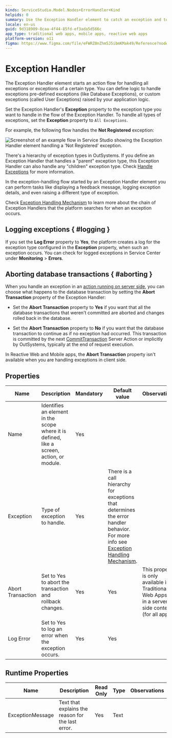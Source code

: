 ```yaml
---
kinds: ServiceStudio.Model.Nodes+ErrorHandler+Kind
helpids: 0
summary: Use the Exception Handler element to catch an exception and to start a logic flow for handling that exception.
locale: en-us
guid: 9d318909-8caa-4f44-85fd-ef3ada5d566c
app_type: traditional web apps, mobile apps, reactive web apps
platform-version: o11
figma: https://www.figma.com/file/eFWRZ0nZhm5J5ibmKMak49/Reference?node-id=842:1482
---
```


# Exception Handler


The Exception Handler element starts an action flow for handling all exceptions or exceptions of a certain type. You can define logic to handle exceptions pre-defined exceptions (like Database Exceptions), or custom exceptions (called User Exceptions) raised by your application logic.

Set the Exception Handler's **Exception** property to the exception type you want to handle in the flow of the Exception Handler. To handle all types of exceptions, set the **Exception** property to `All Exceptions`.

For example, the following flow handles the **Not Registered** exception:

![Screenshot of an example flow in Service Studio showing the Exception Handler element handling a 'Not Registered' exception.](images/exception-handler-example-ss.png "Exception Handler Example")

<div class="info" markdown="1">

There's a hierarchy of exception types in OutSystems. If you define an Exception Handler that handles a "parent" exception type, this Exception Handler can also handle any "children" exception type. Check [Handle Exceptions](../../../develop/logic/exceptions/intro.md) for more information.

</div>

In the exception-handling flow started by an Exception Handler element you can perform tasks like displaying a feedback message, logging exception details, and even raising a different type of exception.

Check [Exception Handling Mechanism](../../../develop/logic/exceptions/handling-mechanism.md) to learn more about the chain of Exception Handlers that the platform searches for when an exception occurs.

## Logging exceptions { #logging }

If you set the **Log Error** property to **Yes**, the platform creates a log for the exception type configured in the **Exception** property, when such an exception occurs. You can check for logged exceptions in Service Center under **Monitoring** > **Errors**.

## Aborting database transactions { #aborting }

When you handle an exception in an [action running on server side](../../../develop/logic/actions.md), you can choose what happens to the database transaction by setting the **Abort Transaction** property of the Exception Handler:

* Set the **Abort Transaction** property to **Yes** if you want that all the database transactions that weren't committed are aborted and changes rolled back in the database.

* Set the **Abort Transaction** property to **No** if you want that the database transaction to continue as if no exception had occurred. This transaction is committed by the next [CommitTransaction](../../data/database/handling-transactions.md) Server Action or implicitly by OutSystems, typically at the end of request execution.

<div class="info" markdown="1">

In Reactive Web and Mobile apps, the **Abort Transaction** property isn't available when you are handling exceptions in client side.

</div>

## Properties

| Name | Description | Mandatory | Default value | Observations |
|---|---|---|---|---|
| Name | Identifies an element in the scope where it is defined, like a screen, action, or module. | Yes |
| Exception | Type of exception to handle. | Yes | There is a call hierarchy for exceptions that determines the error handler behavior. For more info see [Exception Handling Mechanism](../../../develop/logic/exceptions/handling-mechanism.md). |
| Abort Transaction | Set to Yes to abort the transaction and rollback changes. | Yes | Yes | This property is only available in Traditional Web Apps or in a server-side context (for all apps). |
| Log Error | Set to Yes to log an error when the exception occurs. | Yes | Yes |

## Runtime Properties

<table markdown="1">
<thead>
<tr>
<th>Name</th>
<th>Description</th>
<th>Read Only</th>
<th>Type</th>
<th>Observations</th>
</tr>
</thead>
<tbody>
<tr>
<td>ExceptionMessage</td>
<td>Text that explains the reason for the last error.</td>
<td>Yes</td>
<td>Text</td>
<td></td>
</tr>
</tbody>
</table>

